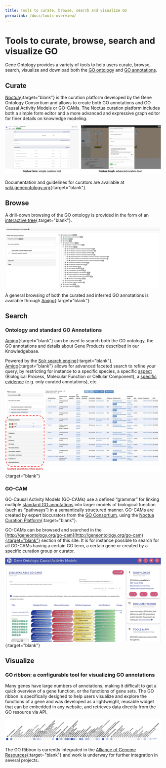 ```yaml
---
title: Tools to curate, browse, search and visualize GO
permalink: /docs/tools-overview/
---
```


# Tools to curate, browse, search and visualize GO

Gene Ontology provides a variety of tools to help users curate, browse, search, visualize and download both the [GO ontology](/docs/ontology-documentation/) and [GO annotations](/docs/go-annotations/).


## Curate

[Noctua](http://wiki.geneontology.org/index.php/Noctua){:target="blank"} is the curation platform developed by the Gene Ontology Consortium and allows to create both GO annotations and GO Causal Activity Models or GO-CAMs. The Noctua curation platform includes both a simple form editor and a more advanced and expressive graph editor for finer details on knowledge modeling.

![Noctua Curation Platform](/assets/NoctuaPlatform.jpg)

Documentation and guidelines for curators are available at [wiki.geneontology.org](http://wiki.geneontology.org){:target="blank"}.


## Browse

A drill-down browsing of the GO ontology is provided in the form of an [interactive tree](http://amigo.geneontology.org/amigo/dd_browse){:target="blank"}.

![Browse GO ontology example](/assets/ontology-browse-tree.jpg)

A general browsing of both the curated and inferred GO annotations is available through [Amigo](http://amigo.geneontology.org/amigo/search/annotation){:target="blank"}.


## Search

### Ontology and standard GO Annotations

[Amigo](http://amigo.geneontology.org/){:target="blank"} can be used to search both the GO ontology, the GO annotations and details about Gene Products described in our Knowledgebase.

Powered by the [Solr search engine](http://lucene.apache.org/solr/){:target="blank"}, [Amigo](http://amigo.geneontology.org/){:target="blank"} allows for advanced faceted search to refine your query, by restricting for instance to a specific species, a specific [aspect](/docs/ontology-documentation/) (Biological Process, Molecular Function or Cellular Component), a [specific evidence](/docs/guide-go-evidence-codes/) (e.g. only curated annotations), etc.

[![Amigo faceted search example](/assets/amigo-faceted-search.jpg)](http://amigo.geneontology.org/amigo/search/annotation){:target="blank"}

### GO-CAM

GO-Causal Activity Models (GO-CAMs) use a defined “grammar” for linking multiple [standard GO annotations](/docs/go-annotations/) into larger models of biological function (such as “pathways”) in a semantically structured manner. GO-CAMs are created by expert biocurators from the [GO Consortium](/docs/annotation-contributors/), using the [Noctua Curation Platform](http://noctua.geneontology.org){:target="blank"}.

GO-CAMs can be browsed and searched in the [http://geneontology.org/go-cam](http://geneontology.org/go-cam){:target="blank"} section of this site. It is for instance possible to search for all GO-CAMs having a certain GO term, a certain gene or created by a specific curation group or curator.

[![GO-CAM example](/assets/GO-CAM-site-illustration.jpg)](https://geneontology.cloud/browse){:target="blank"}



## Visualize

### GO ribbon: a configurable tool for visualizing GO annotations
Many genes have large numbers of annotations, making it difficult to get a quick overview of a gene function, or the functions of gene sets. The GO ribbon is specifically designed to help users visualize and explore the functions of a gene and was developed as a lightweight, reusable widget that can be embedded in any website, and retrieves data directly from the GO resource via API.
 
![GO Ribbon example of SOX9](/assets/Ribbon-sox9-example.jpg)

The GO Ribbon is currently integrated in the [Alliance of Genome Resources](https://www.alliancegenome.org/gene/RGD:620474#function---go-annotations){:target="blank"} and work is underway for further integration in several projects.


